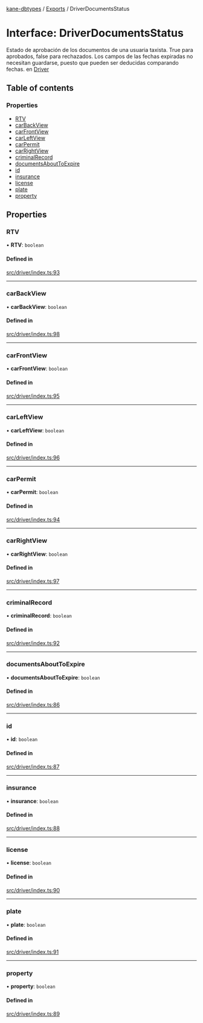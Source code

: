 [kane-dbtypes](../README.md) / [Exports](../modules.md) / DriverDocumentsStatus

# Interface: DriverDocumentsStatus

Estado de aprobación de los documentos de una usuaria taxista.
True para aprobados, false para rechazados.
Los campos de las fechas expiradas no necesitan guardarse, puesto que pueden ser deducidas comparando fechas.
en [Driver](Driver.md)

## Table of contents

### Properties

- [RTV](DriverDocumentsStatus.md#rtv)
- [carBackView](DriverDocumentsStatus.md#carbackview)
- [carFrontView](DriverDocumentsStatus.md#carfrontview)
- [carLeftView](DriverDocumentsStatus.md#carleftview)
- [carPermit](DriverDocumentsStatus.md#carpermit)
- [carRightView](DriverDocumentsStatus.md#carrightview)
- [criminalRecord](DriverDocumentsStatus.md#criminalrecord)
- [documentsAboutToExpire](DriverDocumentsStatus.md#documentsabouttoexpire)
- [id](DriverDocumentsStatus.md#id)
- [insurance](DriverDocumentsStatus.md#insurance)
- [license](DriverDocumentsStatus.md#license)
- [plate](DriverDocumentsStatus.md#plate)
- [property](DriverDocumentsStatus.md#property)

## Properties

### RTV

• **RTV**: `boolean`

#### Defined in

[src/driver/index.ts:93](https://github.com/gatitolabs/kane-dbtypes/blob/be3b38d/src/driver/index.ts#L93)

___

### carBackView

• **carBackView**: `boolean`

#### Defined in

[src/driver/index.ts:98](https://github.com/gatitolabs/kane-dbtypes/blob/be3b38d/src/driver/index.ts#L98)

___

### carFrontView

• **carFrontView**: `boolean`

#### Defined in

[src/driver/index.ts:95](https://github.com/gatitolabs/kane-dbtypes/blob/be3b38d/src/driver/index.ts#L95)

___

### carLeftView

• **carLeftView**: `boolean`

#### Defined in

[src/driver/index.ts:96](https://github.com/gatitolabs/kane-dbtypes/blob/be3b38d/src/driver/index.ts#L96)

___

### carPermit

• **carPermit**: `boolean`

#### Defined in

[src/driver/index.ts:94](https://github.com/gatitolabs/kane-dbtypes/blob/be3b38d/src/driver/index.ts#L94)

___

### carRightView

• **carRightView**: `boolean`

#### Defined in

[src/driver/index.ts:97](https://github.com/gatitolabs/kane-dbtypes/blob/be3b38d/src/driver/index.ts#L97)

___

### criminalRecord

• **criminalRecord**: `boolean`

#### Defined in

[src/driver/index.ts:92](https://github.com/gatitolabs/kane-dbtypes/blob/be3b38d/src/driver/index.ts#L92)

___

### documentsAboutToExpire

• **documentsAboutToExpire**: `boolean`

#### Defined in

[src/driver/index.ts:86](https://github.com/gatitolabs/kane-dbtypes/blob/be3b38d/src/driver/index.ts#L86)

___

### id

• **id**: `boolean`

#### Defined in

[src/driver/index.ts:87](https://github.com/gatitolabs/kane-dbtypes/blob/be3b38d/src/driver/index.ts#L87)

___

### insurance

• **insurance**: `boolean`

#### Defined in

[src/driver/index.ts:88](https://github.com/gatitolabs/kane-dbtypes/blob/be3b38d/src/driver/index.ts#L88)

___

### license

• **license**: `boolean`

#### Defined in

[src/driver/index.ts:90](https://github.com/gatitolabs/kane-dbtypes/blob/be3b38d/src/driver/index.ts#L90)

___

### plate

• **plate**: `boolean`

#### Defined in

[src/driver/index.ts:91](https://github.com/gatitolabs/kane-dbtypes/blob/be3b38d/src/driver/index.ts#L91)

___

### property

• **property**: `boolean`

#### Defined in

[src/driver/index.ts:89](https://github.com/gatitolabs/kane-dbtypes/blob/be3b38d/src/driver/index.ts#L89)
